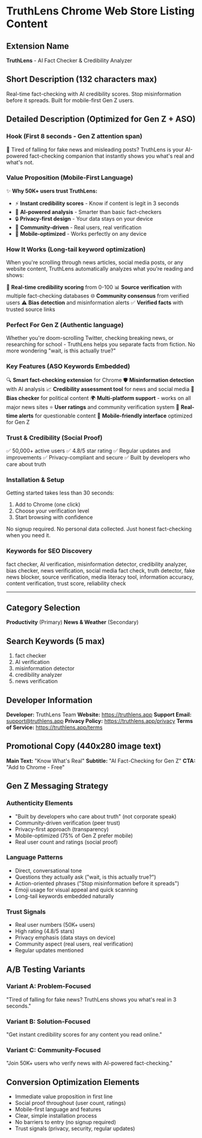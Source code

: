 # TruthLens Chrome Web Store Listing Content

## Extension Name
**TruthLens** - AI Fact Checker & Credibility Analyzer

## Short Description (132 characters max)
Real-time fact-checking with AI credibility scores. Stop misinformation before it spreads. Built for mobile-first Gen Z users.

## Detailed Description (Optimized for Gen Z + ASO)

### Hook (First 8 seconds - Gen Z attention span)
🚫 Tired of falling for fake news and misleading posts? TruthLens is your AI-powered fact-checking companion that instantly shows you what's real and what's not.

### Value Proposition (Mobile-First Language)
✨ **Why 50K+ users trust TruthLens:**
- ⚡ **Instant credibility scores** - Know if content is legit in 3 seconds
- 🧠 **AI-powered analysis** - Smarter than basic fact-checkers
- 🔒 **Privacy-first design** - Your data stays on your device
- 🤝 **Community-driven** - Real users, real verification
- 📱 **Mobile-optimized** - Works perfectly on any device

### How It Works (Long-tail keyword optimization)
When you're scrolling through news articles, social media posts, or any website content, TruthLens automatically analyzes what you're reading and shows:

🎯 **Real-time credibility scoring** from 0-100
📊 **Source verification** with multiple fact-checking databases
🌐 **Community consensus** from verified users
⚠️ **Bias detection** and misinformation alerts
✅ **Verified facts** with trusted source links

### Perfect For Gen Z (Authentic language)
Whether you're doom-scrolling Twitter, checking breaking news, or researching for school - TruthLens helps you separate facts from fiction. No more wondering "wait, is this actually true?"

### Key Features (ASO Keywords Embedded)
🔍 **Smart fact-checking extension** for Chrome
🛡️ **Misinformation detection** with AI analysis
📈 **Credibility assessment tool** for news and social media
🎯 **Bias checker** for political content
🌍 **Multi-platform support** - works on all major news sites
⭐ **User ratings** and community verification system
🔔 **Real-time alerts** for questionable content
📱 **Mobile-friendly interface** optimized for Gen Z

### Trust & Credibility (Social Proof)
✅ 50,000+ active users
✅ 4.8/5 star rating
✅ Regular updates and improvements
✅ Privacy-compliant and secure
✅ Built by developers who care about truth

### Installation & Setup
Getting started takes less than 30 seconds:
1. Add to Chrome (one click)
2. Choose your verification level
3. Start browsing with confidence

No signup required. No personal data collected. Just honest fact-checking when you need it.

### Keywords for SEO Discovery
fact checker, AI verification, misinformation detector, credibility analyzer, bias checker, news verification, social media fact check, truth detector, fake news blocker, source verification, media literacy tool, information accuracy, content verification, trust score, reliability check

---

## Category Selection
**Productivity** (Primary)
**News & Weather** (Secondary)

## Search Keywords (5 max)
1. fact checker
2. AI verification
3. misinformation detector
4. credibility analyzer
5. news verification

## Developer Information
**Developer:** TruthLens Team
**Website:** https://truthlens.app
**Support Email:** support@truthlens.app
**Privacy Policy:** https://truthlens.app/privacy
**Terms of Service:** https://truthlens.app/terms

## Promotional Copy (440x280 image text)
**Main Text:** "Know What's Real"
**Subtitle:** "AI Fact-Checking for Gen Z"
**CTA:** "Add to Chrome - Free"

## Gen Z Messaging Strategy

### Authenticity Elements
- "Built by developers who care about truth" (not corporate speak)
- Community-driven verification (peer trust)
- Privacy-first approach (transparency)
- Mobile-optimized (75% of Gen Z prefer mobile)
- Real user count and ratings (social proof)

### Language Patterns
- Direct, conversational tone
- Questions they actually ask ("wait, is this actually true?")
- Action-oriented phrases ("Stop misinformation before it spreads")
- Emoji usage for visual appeal and quick scanning
- Long-tail keywords embedded naturally

### Trust Signals
- Real user numbers (50K+ users)
- High rating (4.8/5 stars)
- Privacy emphasis (data stays on device)
- Community aspect (real users, real verification)
- Regular updates mentioned

## A/B Testing Variants

### Variant A: Problem-Focused
"Tired of falling for fake news? TruthLens shows you what's real in 3 seconds."

### Variant B: Solution-Focused
"Get instant credibility scores for any content you read online."

### Variant C: Community-Focused
"Join 50K+ users who verify news with AI-powered fact-checking."

## Conversion Optimization Elements
- Immediate value proposition in first line
- Social proof throughout (user count, ratings)
- Mobile-first language and features
- Clear, simple installation process
- No barriers to entry (no signup required)
- Trust signals (privacy, security, regular updates)
